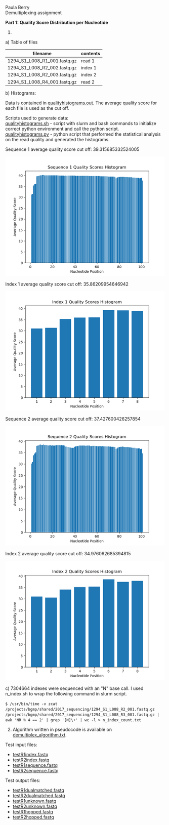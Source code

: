 Paula Berry
<br>Demultiplexing assignment


**Part 1: Quality Score Distribution per Nucleotide**

1.
a) Table of files

| filename | contents |
|------------|--------------|
| 1294_S1_L008_R1_001.fastq.gz | read 1 |
| 1294_S1_L008_R2_002.fastq.gz | index 1 |
| 1294_S1_L008_R2_003.fastq.gz | index 2 |
| 1294_S1_L008_R4_001.fastq.gz | read 2 |

b) Histograms:

Data is contained in [qualityhistograms.out](qualityhistograms.out). The average quality score for each file is used as the cut off.

Scripts used to generate data:<br>
[qualityhistograms.sh](qualityhistograms.sh) - script with slurm and bash commands to initialize correct python environment and call the python script.<br>
[qualityhistograms.py](qualityhistograms.py) - python script that performed the statistical analysis on the read quality and generated the histograms.

Sequence 1 average quality score cut off: 39.315685332524005

![Sequence 1 Histogram](/images/seq1_histogram.png "Sequence 1 Histogram")


Index 1 average quality score cut off: 35.86209954646942

![Index 1 Histogram](/images/index1_histogram.png "Index 1 Histogram")


Sequence 2 average quality score cut off: 37.427600426257854

![Sequence 2 Histogram](/images/seq2_histogram.png "Sequence 2 Histogram")


Index 2 average quality score cut off: 34.976062685394815

![Index 2 Histogram](/images/index2_histogram.png "Index 2 Histogram")


c) 7304664 indexes were sequenced with an "N" base call. I used n_index.sh to wrap the following command in slurm script.

```$ /usr/bin/time -v zcat /projects/bgmp/shared/2017_sequencing/1294_S1_L008_R2_001.fastq.gz /projects/bgmp/shared/2017_sequencing/1294_S1_L008_R3_001.fastq.gz | awk 'NR % 4 == 2' | grep '[N]\+' | wc -l > n_index_count.txt```

2. Algorithm written in pseudocode is available on [demultiplex_algorithm.txt](demultiplex_algorithm.txt).

Test input files:
* [testR1index.fastq](/testfiles/testR1index.fastq)
* [testR2index.fastq](/testfiles/testR2index.fastq)
* [testR1sequence.fastq](/testfiles/testR1sequence.fastq)
* [testR2sequence.fastq](/testfiles/testR2sequence.fastq)

Test output files:
* [testR1dualmatched.fastq](/testfiles/testR1dualmatched.fastq)
* [testR2dualmatched.fastq](/testfiles/testR2dualmatched.fastq)
* [testR1unknown.fastq](/testfiles/testR1unknown.fastq)
* [testR2unknown.fastq](/testfiles/testR2unknown.fastq)
* [testR1hopped.fastq](/testfiles/testR1hopped.fastq)
* [testR2hopped.fastq](/testfiles/testR2hopped.fastq)
